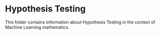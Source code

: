 # Hypothesis Testing

This folder contains information about Hypothesis Testing in the context of Machine Learning mathematics.